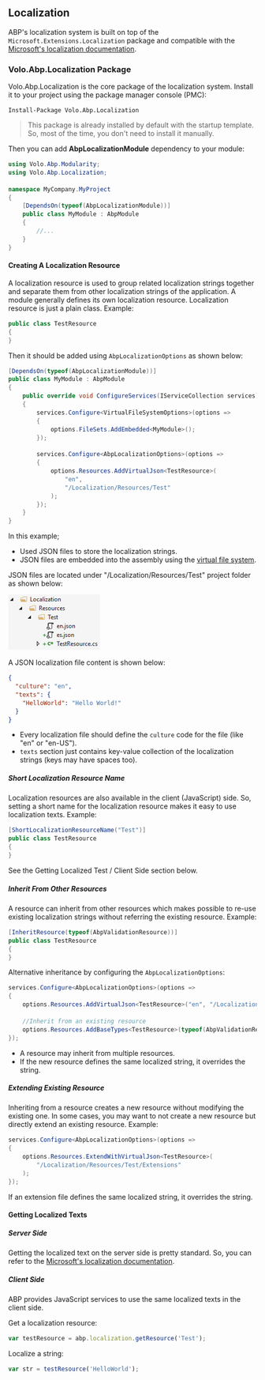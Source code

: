## Localization

ABP's localization system is built on top of the `Microsoft.Extensions.Localization` package and compatible with the [Microsoft's localization documentation](https://docs.microsoft.com/en-us/aspnet/core/fundamentals/localization).

### Volo.Abp.Localization Package

Volo.Abp.Localization is the core package of the localization system. Install it to your project using the package manager console (PMC):

```
Install-Package Volo.Abp.Localization
```

> This package is already installed by default with the startup template. So, most of the time, you don't need to install it manually.

Then you can add **AbpLocalizationModule** dependency to your module:

```c#
using Volo.Abp.Modularity;
using Volo.Abp.Localization;

namespace MyCompany.MyProject
{
    [DependsOn(typeof(AbpLocalizationModule))]
    public class MyModule : AbpModule
    {
        //...
    }
}
```

#### Creating A Localization Resource

A localization resource is used to group related localization strings together and separate them from other localization strings of the application. A module generally defines its own localization resource. Localization resource is just a plain class. Example:

````C#
public class TestResource
{
}
````

Then it should be added using `AbpLocalizationOptions` as shown below:

````C#
[DependsOn(typeof(AbpLocalizationModule))]
public class MyModule : AbpModule
{
    public override void ConfigureServices(IServiceCollection services)
    {
        services.Configure<VirtualFileSystemOptions>(options =>
        {
            options.FileSets.AddEmbedded<MyModule>();
        });

        services.Configure<AbpLocalizationOptions>(options =>
        {        
            options.Resources.AddVirtualJson<TestResource>(
                "en", 
                "/Localization/Resources/Test"
            );
        });
    }
}
````

In this example;

* Used JSON files to store the localization strings.
* JSON files are embedded into the assembly using the [virtual file system](Virtual-File-System.md).

JSON files are located under "/Localization/Resources/Test" project folder as shown below:

![localization-resource-json-files](images/localization-resource-json-files.png)

A JSON localization file content is shown below:

````json
{
  "culture": "en",
  "texts": {
    "HelloWorld": "Hello World!"
  }
}
````

* Every localization file should define the `culture` code for the file (like "en" or "en-US").
* `texts` section just contains key-value collection of the localization strings (keys may have spaces too).

##### Short Localization Resource Name

Localization resources are also available in the client (JavaScript) side. So, setting a short name for the localization resource makes it easy to use localization texts. Example:

````C#
[ShortLocalizationResourceName("Test")]
public class TestResource
{
}
````

See the Getting Localized Test / Client Side section below.

##### Inherit From Other Resources

A resource can inherit from other resources which makes possible to re-use existing localization strings without referring the existing resource. Example:

````C#
[InheritResource(typeof(AbpValidationResource))]
public class TestResource
{
}
````

Alternative inheritance by configuring the `AbpLocalizationOptions`:

````C#
services.Configure<AbpLocalizationOptions>(options =>
{
    options.Resources.AddVirtualJson<TestResource>("en", "/Localization/Resources/Test");

    //Inherit from an existing resource
    options.Resources.AddBaseTypes<TestResource>(typeof(AbpValidationResource));
});
````

* A resource may inherit from multiple resources.
* If the new resource defines the same localized string, it overrides the string.

##### Extending Existing Resource

Inheriting from a resource creates a new resource without modifying the existing one. In some cases, you may want to not create a new resource but directly extend an existing resource. Example:

````C#
services.Configure<AbpLocalizationOptions>(options =>
{
    options.Resources.ExtendWithVirtualJson<TestResource>(
        "/Localization/Resources/Test/Extensions"
    );
});
````

If an extension file defines the same localized string, it overrides the string.

#### Getting Localized Texts

##### Server Side

Getting the localized text on the server side is pretty standard. So, you can refer to the [Microsoft's localization documentation](https://docs.microsoft.com/en-us/aspnet/core/fundamentals/localization).

##### Client Side

ABP provides JavaScript services to use the same localized texts in the client side.

Get a localization resource:

````js
var testResource = abp.localization.getResource('Test');
````

Localize a string:

````js
var str = testResource('HelloWorld');
````


